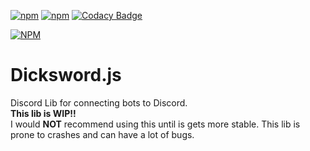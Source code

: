 
[![npm](https://img.shields.io/npm/v/dicksword.js.svg)](https://www.npmjs.com/package/dicksword.js)
[![npm](https://img.shields.io/npm/dt/dicksword.js.svg?maxAge=3600)](https://www.npmjs.com/package/dicksword.js)
[![Codacy Badge](https://api.codacy.com/project/badge/Grade/6709cd7705f54bbcbc40bf30e474cf8b)](https://www.codacy.com/app/TheCyberRonin/dicksword.js?utm_source=github.com&amp;utm_medium=referral&amp;utm_content=TheCyberRonin/dicksword.js&amp;utm_campaign=Badge_Grade)

[![NPM](https://nodei.co/npm/dicksword.js.png?downloads=true&downloadRank=true&stars=true)](https://nodei.co/npm/dicksword.js/)

# Dicksword.js  
Discord Lib for connecting bots to Discord.  
**This lib is WIP!!**  
I would **NOT** recommend using this until is gets more stable.
This lib is prone to crashes and can have a lot of bugs.
